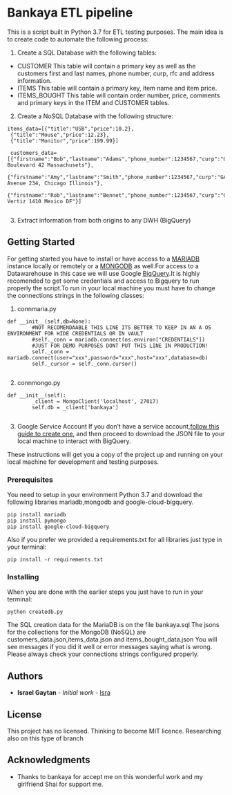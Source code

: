 # Bankaya ETL pipeline

This is a script built in Python 3.7 for ETL testing purposes. The main idea is to create code to automate the following process:
1. Create a SQL Database with the following tables:

- CUSTOMER This table will contain a primary key as well as the customers first and last names, phone number, curp, rfc and address information.
- ITEMS This table will contain a primary key, item name and item price.
- ITEMS_BOUGHT This table will contain order number, price, comments and primary keys in the ITEM and CUSTOMER tables.

2. Create a NoSQL Database with the following structure:

```
items_data=[{"title":"USB","price":10.2},
 {"title":"Mouse","price":12.23},
 {"title":"Monitor","price":199.99}]
 
 customers_data=[{"firstname":"Bob","lastname":"Adams","phone_number":1234567,"curp":"GAFb893355","rfc":"SAMPLERFC","address":"Wellington Boulevard 42 Massachusets"},
 {"firstname":"Amy","lastname":"Smith","phone_number":1234567,"curp":"GAFA893356","rfc":"SAMPLERFC","address":"Townsend Avenue 234, Chicago Illinois"},
 {"firstname":"Rob","lastname":"Bennet","phone_number":1234567,"curp":"GAFR893357","rfc":"SAMPLERFC","address":"Dr Vertiz 1410 Mexico DF"}]
 
```

3. Extract information from both origins to any DWH (BigQuery)


## Getting Started

For getting started you have to install or have access to a [MARIADB](https://mariadb.org/download/) instance locally or remotely or a [MONGODB](https://www.mongodb.com/try/download/community) as well.For access to a Datawarehouse in this case we will use Google [BigQuery](https://cloud.google.com/bigquery?hl=en).It is highly recomended to get some credentials and access to Bigquery to run properly the script.To run in your local machine you must have to change the connections strings in the following classes:

1. connmaria.py 

```
def __init__(self,db=None):
        #NOT RECOMENDAABLE THIS LINE ITS BETTER TO KEEP IN AN A OS ENVIRONMENT FOR HIDE CREDENTIALS OR IN VAULT
        #self._conn = mariadb.connect(os.environ["CREDENTIALS"])
        #JUST FOR DEMO PURPOSES DONT PUT THIS LINE IN PRODUCTION!
        self._conn = mariadb.connect(user="xxx",password="xxx",host="xxx",database=db)
        self._cursor = self._conn.cursor()
 
```



2. connmongo.py

```
def __init__(self):
        _client = MongoClient('localhost', 27017)
        self.db = _client['bankaya']
 
```

3. Google Service Account
If you don’t have a service account,[follow this guide to create one](https://cloud.google.com/iam/docs/creating-managing-service-accounts), and then proceed to download the JSON file to your local machine to interact with BigQuery.

These instructions will get you a copy of the project up and running on your local machine for development and testing purposes.

### Prerequisites

You need to setup in your environment Python 3.7 and download the following libraries mariadb,mongodb and google-cloud-bigquery.

```
pip install mariadb
pip install pymongo
pip install google-cloud-bigquery

```
Also if you prefer we provided a requirements.txt for all libraries just type in your terminal:

```
pip install -r requirements.txt

```

### Installing

When you are done with the earlier steps you just have to run in your terminal:


```
python createdb.py

```
The SQL creation data for the MariaDB is on the file bankaya.sql
The jsons for the collections for the MongoDB (NoSQL) are customers_data.json,items_data.json and items_bought_data.json
You will see messages if you did it well or error messages saying what is wrong. Please always check your connections strings configured properly.

## Authors

* **Israel Gaytan** - *Initial work* - [Isra](https://github.com/isragaytan)

## License

This project has no licensed. Thinking to become MIT licence. Researching also on this type of branch

## Acknowledgments

* Thanks to bankaya for accept me on this wonderful work and my girlfriend Shai for support me. 

